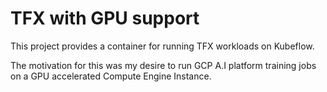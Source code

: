 # TFX with GPU support

This project provides a container for running TFX workloads on Kubeflow. 

The motivation for this was my desire to run GCP A.I platform training jobs on a GPU accelerated Compute Engine Instance.

